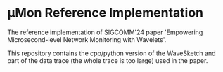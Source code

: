 
# μMon Reference Implementation

The reference implementation of SIGCOMM'24 paper 'Empowering Microsecond-level Network Monitoring with Wavelets'.

This repository contains the cpp/python version of the WaveSketch and part of the data trace (the whole trace is too large) used in the paper. 